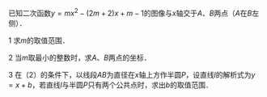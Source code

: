 已知二次函数$y=m{{x}^{2}}-(2m+2)x+m-1$的图像与$x$轴交于$A$、$B$两点（$A$在$B$左侧）．

1
求$m$的取值范围．

2
当$m$取最小的整数时，求$A$、$B$两点的坐标．

3
在（$2$）的条件下，以线段$AB$为直径在$x$轴上方作半圆$P$，设直线$l$的解析式为$y=x+b$，若直线$l$与半圆$P$只有两个公共点时，求出$b$的取值范围．